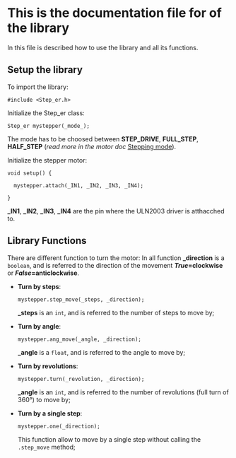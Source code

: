 # This is the documentation file for of the library

In this file is described how to use the library and all its functions.


## Setup the library

To import the library:
```Ino
#include <Step_er.h>
```
Initialize the Step_er class:
```Ino
Step_er mystepper(_mode_);
```
The mode has to be choosed between **STEP_DRIVE**, **FULL_STEP**, **HALF_STEP** (_read more in the motor doc_ [Stepping mode](https://github.com/DavideRuzza/Stepper_28BY48_ULN2003/blob/master/docs/AboutMotor.md#stepping-mode)).

Initialize the stepper motor:
```Ino
void setup() {
  
  mystepper.attach(_IN1, _IN2, _IN3, _IN4);

}
```
**\_IN1**, **\_IN2**, **\_IN3**, **\_IN4** are the pin where the ULN2003 driver is atthacched to.

## Library Functions

There are different function to turn the motor:
In all function **\_direction** is a `boolean`, and is referred to the direction of the movement **_True_=clockwise** or **_False_=anticlockwise**.

- **Turn by steps**:
  ```Ino
  mystepper.step_move(_steps, _direction);
  ```
  **\_steps** is an `int`, and is referred to the number of steps to move by; 

- **Turn by angle**:
  ```Ino
  mystepper.ang_move(_angle, _direction);
  ```
  **\_angle** is a `float`, and is referred to the angle to move by; 

- **Turn by revolutions**:
  ```Ino
  mystepper.turn(_revolution, _direction);
  ```
  **\_angle** is an `int`, and is referred to the number of revolutions (full turn of 360°) to move by; 

- **Turn by a single step**:
  ```Ino
  mystepper.one(_direction);
  ```
  This function allow to move by a single step without calling the `.step_move` method;



